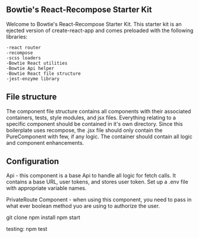## Bowtie's React-Recompose Starter Kit

Welcome to Bowtie's React-Recompose Starter Kit. This starter kit is an ejected version of create-react-app and comes preloaded with the following libraries:

```
-react router
-recompose
-scss loaders
-Bowtie React utilities
-Bowtie Api helper
-Bowtie React file structure
-jest-enzyme library
```
## File structure

The component file structure contains all components with their associated containers, tests, style modules, and jsx files. Everything relating to a specific component should be contained in it's own directory. Since this boilerplate uses recompose, the .jsx file should only contain the PureComponent with few, if any logic. The container should contain all logic and component enhancements. 

## Configuration

Api - this component is a base Api to handle all logic for fetch calls. It contains a base URL, user tokens, and stores user token. Set up a .env file with appropriate variable names.

PrivateRoute Component - when using this component, you need to pass in what ever boolean method yuo are using to authorize the user.

git clone
npm install
npm start

testing:  npm test